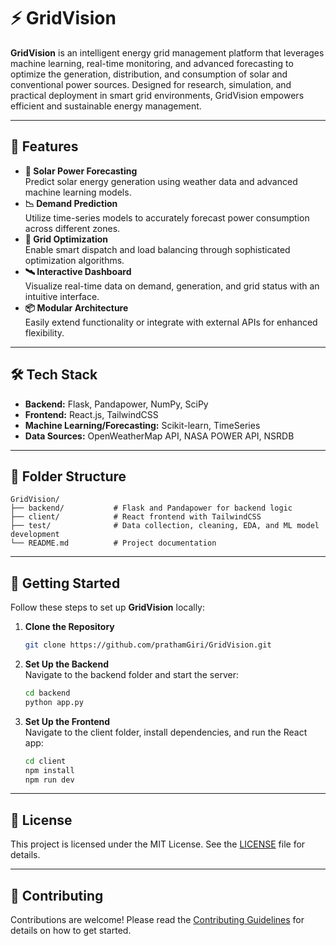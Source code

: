 # ⚡ GridVision

**GridVision** is an intelligent energy grid management platform that leverages machine learning, real-time monitoring, and advanced forecasting to optimize the generation, distribution, and consumption of solar and conventional power sources. Designed for research, simulation, and practical deployment in smart grid environments, GridVision empowers efficient and sustainable energy management.

---

## 🌟 Features

- **🔋 Solar Power Forecasting**  
  Predict solar energy generation using weather data and advanced machine learning models.
- **📉 Demand Prediction**  
  Utilize time-series models to accurately forecast power consumption across different zones.
- **🔄 Grid Optimization**  
  Enable smart dispatch and load balancing through sophisticated optimization algorithms.
- **🛰️ Interactive Dashboard**  
  Visualize real-time data on demand, generation, and grid status with an intuitive interface.
- **📦 Modular Architecture**  
  Easily extend functionality or integrate with external APIs for enhanced flexibility.

---

## 🛠️ Tech Stack

- **Backend:** Flask, Pandapower, NumPy, SciPy  
- **Frontend:** React.js, TailwindCSS  
- **Machine Learning/Forecasting:** Scikit-learn, TimeSeries  
- **Data Sources:** OpenWeatherMap API, NASA POWER API, NSRDB  

---

## 📂 Folder Structure

```
GridVision/
├── backend/           # Flask and Pandapower for backend logic
├── client/            # React frontend with TailwindCSS
├── test/              # Data collection, cleaning, EDA, and ML model development
└── README.md          # Project documentation
```

---

## 🚀 Getting Started

Follow these steps to set up **GridVision** locally:

1. **Clone the Repository**  
   ```bash
   git clone https://github.com/prathamGiri/GridVision.git
   ```

2. **Set Up the Backend**  
   Navigate to the backend folder and start the server:  
   ```bash
   cd backend
   python app.py
   ```

3. **Set Up the Frontend**  
   Navigate to the client folder, install dependencies, and run the React app:  
   ```bash
   cd client
   npm install
   npm run dev
   ```

---

## 📜 License

This project is licensed under the MIT License. See the [LICENSE](LICENSE) file for details.

---

## 🤝 Contributing

Contributions are welcome! Please read the [Contributing Guidelines](CONTRIBUTING.md) for details on how to get started.
